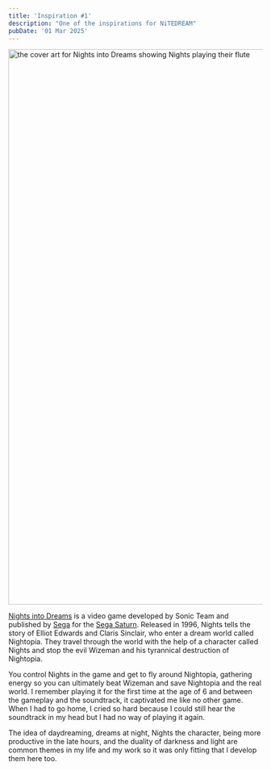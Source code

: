 ```yaml
---
title: 'Inspiration #1'
description: "One of the inspirations for NiTEDREAM"
pubDate: '01 Mar 2025'
---
```


<div class="blog__img">
	<img src="/images/nights-into-dreams.webp" alt="the cover art for Nights into Dreams showing Nights playing their flute" width="750" height="1102" loading="eager"/>
</div>

[Nights into Dreams](https://en.wikipedia.org/wiki/Nights_into_Dreams) is a video game developed by Sonic Team and published by [Sega](https://distantarcade.co.uk/category/sega/) for the [Sega Saturn](https://distantarcade.co.uk/tag/sega-saturn/). Released in 1996, Nights tells the story of Elliot Edwards and Claris Sinclair, who enter a dream world called Nightopia. They travel through the world with the help of a character called Nights and stop the evil Wizeman and his tyrannical destruction of Nightopia.

You control Nights in the game and get to fly around Nightopia, gathering energy so you can ultimately beat Wizeman and save Nightopia and the real world. I remember playing it for the first time at the age of 6 and between the gameplay and the soundtrack, it captivated me like no other game. When I had to go home, I cried so hard because I could still hear the soundtrack in my head but I had no way of playing it again.

The idea of daydreaming, dreams at night, Nights the character, being more productive in the late hours, and the duality of darkness and light are common themes in my life and my work so it was only fitting that I develop them here too.